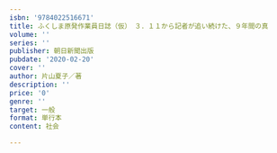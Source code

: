 ```yaml
---
isbn: '9784022516671'
title: ふくしま原発作業員日誌（仮）　３．１１から記者が追い続けた、９年間の真
volume: ''
series: ''
publisher: 朝日新聞出版
pubdate: '2020-02-20'
cover: ''
author: 片山夏子／著
description: ''
price: '0'
genre: ''
target: 一般
format: 単行本
content: 社会

---
```

